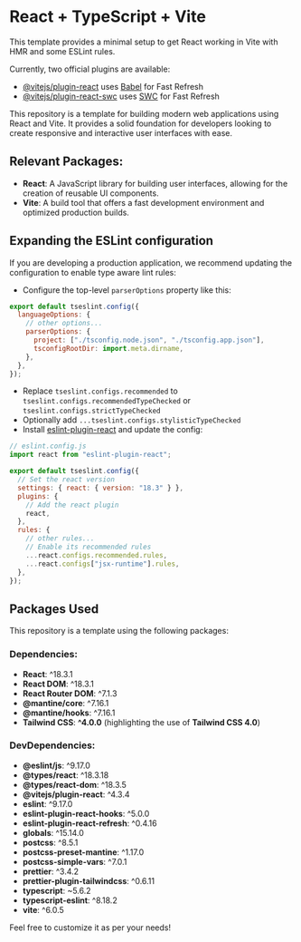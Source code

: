# React + TypeScript + Vite

This template provides a minimal setup to get React working in Vite with HMR and some ESLint rules.

Currently, two official plugins are available:

- [@vitejs/plugin-react](https://github.com/vitejs/vite-plugin-react/blob/main/packages/plugin-react/README.md) uses [Babel](https://babeljs.io/) for Fast Refresh
- [@vitejs/plugin-react-swc](https://github.com/vitejs/vite-plugin-react-swc) uses [SWC](https://swc.rs/) for Fast Refresh

This repository is a template for building modern web applications using React and Vite. It provides a solid foundation for developers looking to create responsive and interactive user interfaces with ease.

## Relevant Packages:

- **React**: A JavaScript library for building user interfaces, allowing for the creation of reusable UI components.
- **Vite**: A build tool that offers a fast development environment and optimized production builds.

## Expanding the ESLint configuration

If you are developing a production application, we recommend updating the configuration to enable type aware lint rules:

- Configure the top-level `parserOptions` property like this:

```js
export default tseslint.config({
  languageOptions: {
    // other options...
    parserOptions: {
      project: ["./tsconfig.node.json", "./tsconfig.app.json"],
      tsconfigRootDir: import.meta.dirname,
    },
  },
});
```

- Replace `tseslint.configs.recommended` to `tseslint.configs.recommendedTypeChecked` or `tseslint.configs.strictTypeChecked`
- Optionally add `...tseslint.configs.stylisticTypeChecked`
- Install [eslint-plugin-react](https://github.com/jsx-eslint/eslint-plugin-react) and update the config:

```js
// eslint.config.js
import react from "eslint-plugin-react";

export default tseslint.config({
  // Set the react version
  settings: { react: { version: "18.3" } },
  plugins: {
    // Add the react plugin
    react,
  },
  rules: {
    // other rules...
    // Enable its recommended rules
    ...react.configs.recommended.rules,
    ...react.configs["jsx-runtime"].rules,
  },
});
```

## Packages Used

This repository is a template using the following packages:

### Dependencies:

- **React**: ^18.3.1
- **React DOM**: ^18.3.1
- **React Router DOM**: ^7.1.3
- **@mantine/core**: ^7.16.1
- **@mantine/hooks**: ^7.16.1
- **Tailwind CSS**: **^4.0.0** (highlighting the use of **Tailwind CSS 4.0**)

### DevDependencies:

- **@eslint/js**: ^9.17.0
- **@types/react**: ^18.3.18
- **@types/react-dom**: ^18.3.5
- **@vitejs/plugin-react**: ^4.3.4
- **eslint**: ^9.17.0
- **eslint-plugin-react-hooks**: ^5.0.0
- **eslint-plugin-react-refresh**: ^0.4.16
- **globals**: ^15.14.0
- **postcss**: ^8.5.1
- **postcss-preset-mantine**: ^1.17.0
- **postcss-simple-vars**: ^7.0.1
- **prettier**: ^3.4.2
- **prettier-plugin-tailwindcss**: ^0.6.11
- **typescript**: ~5.6.2
- **typescript-eslint**: ^8.18.2
- **vite**: ^6.0.5

Feel free to customize it as per your needs!
